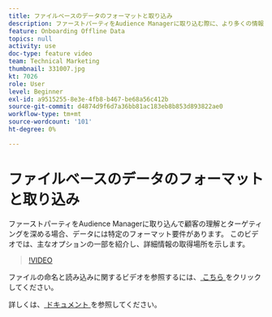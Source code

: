 ```yaml
---
title: ファイルベースのデータのフォーマットと取り込み
description: ファーストパーティをAudience Managerに取り込む際に、より多くの情報を取得して、お客様をより深く理解し、ターゲットを設定するための主なオプションをいくつか説明します。 データの特定の書式設定要件について説明します。
feature: Onboarding Offline Data
topics: null
activity: use
doc-type: feature video
team: Technical Marketing
thumbnail: 331007.jpg
kt: 7026
role: User
level: Beginner
exl-id: a9515255-8e3e-4fb8-b467-be68a56c412b
source-git-commit: d4874d9f6d7a36bb81ac183eb8b853d893822ae0
workflow-type: tm+mt
source-wordcount: '101'
ht-degree: 0%

---
```


# ファイルベースのデータのフォーマットと取り込み

ファーストパーティをAudience Managerに取り込んで顧客の理解とターゲティングを深める場合、データには特定のフォーマット要件があります。 このビデオでは、主なオプションの一部を紹介し、詳細情報の取得場所を示します。

>[!VIDEO](https://video.tv.adobe.com/v/331007/?quality=12&learn=on)

ファイルの命名と読み込みに関するビデオを参照するには、[ こちら ](steps-for-ingesting-file-based-data.md) をクリックしてください。

詳しくは、[ ドキュメント ](https://experienceleague.adobe.com/docs/audience-manager/user-guide/implementation-integration-guides/sending-audience-data/batch-data-transfer-process/inbound-file-contents.html?lang=ja&) を参照してください。
